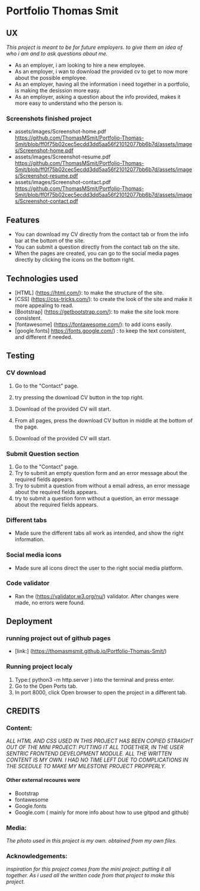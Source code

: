 
# Portfolio Thomas Smit 

## UX
*This project is meant to be for future employers. to give them an idea of who i am and to ask questions about me.*

* As an employer, i am looking to hire a new employee.
* As an employer, i wan to download the provided cv to get to now more about the possible employee.
* As an employer, having all the information i need together in a portfolio, is making the desission more easy.
* As an employer, asking a question about the info provided, makes it more easy to understand who the person is. 

### Screenshots finished project
* assets/images/Screenshot-home.pdf         https://github.com/ThomasMSmit/Portfolio-Thomas-Smit/blob/ff0f75b02cec5ecdd3dd5aa56f21012077bb6b7d/assets/images/Screenshot-home.pdf
* assets/images/Screenshot-resume.pdf       https://github.com/ThomasMSmit/Portfolio-Thomas-Smit/blob/ff0f75b02cec5ecdd3dd5aa56f21012077bb6b7d/assets/images/Screenshot-resume.pdf
* assets/images/Screenshot-contact.pdf      https://github.com/ThomasMSmit/Portfolio-Thomas-Smit/blob/ff0f75b02cec5ecdd3dd5aa56f21012077bb6b7d/assets/images/Screenshot-contact.pdf


## Features 

* You can download my CV directly from the contact tab or from the info bar at the bottom of the site.
* You can submit a question directly from the contact tab on the site.
* When the pages are created, you can go to the social media pages directly by clicking the icons on the bottom right.




## Technologies used 

* [HTML] (https://html.com/): to make the structure of the site.
* [CSS] (https://css-tricks.com/): to create the look of the site and make it more appealing to read.
* [Bootstrap] (https://getbootstrap.com/): to make the site look more consistent.
* [fontawesome] (https://fontawesome.com/): to add icons easily.
* [google.fonts] https://fonts.google.com/) : to keep the text consistent, and different if needed.




## Testing 

### CV download
1. Go to the "Contact" page.
2. try pressing the download CV button in the top right.
3. Download of the provided CV will start.

1. From all pages, press the download CV button in middle at the bottom of the page.
2. Download of the provided CV will start.


### Submit Question section
1. Go to the "Contact" page.
2. Try to submit an empty question form and an error message about the required fields appears.
3. Try to submit a question from without a email adress, an error message about the required fields appears.
4. try to submit a question form without a question, an error message about the required fields appears.

### Different tabs 
* Made sure the different tabs all work as intended, and show the right information.

### Social media icons
* Made sure all icons direct the user to the right social media platform.

### Code validator
* Ran the (https://validator.w3.org/nu/) validator. After changes were made, no errors were found.



## Deployment 

### running project out of github pages
* [link:] (https://thomasmsmit.github.io/Portfolio-Thomas-Smit/)

### Running project localy
1. Type:( python3 -m http.server ) into the terminal and press enter.
2. Go to the Open Ports tab.
3. In port 8000, click Open browser to open the project in a different tab.



## CREDITS

### Content: 
*ALL HTML AND CSS USED IN THIS PROJECT HAS BEEN COPIED STRAIGHT OUT OF THE MINI PROJECT: PUTTING IT ALL TOGETHER, IN THE USER SENTRIC FRONTEND DEVELOPMENT MODULE. ALL THE WRITTEN CONTENT IS MY OWN.*
*I HAD NO TIME LEFT DUE TO COMPLICATIONS IN THE SCEDULE TO MAKE MY MILESTONE PROJECT PROPPERLY.*
#### Other external recoures were
* Bootstrap
* fontawesome
* Google.fonts
* Google.com ( mainly for more info about how to use gitpod and github)

### Media: 
*The photo used in this project is my own. obtained from my own files.*


### Acknowledgements: 
*inspiration for this project comes from the mini project: putting it all together. As i used all the written code from that project to make this project.*


